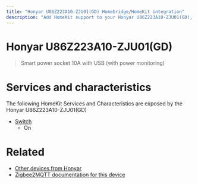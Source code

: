 ```yaml
---
title: "Honyar U86Z223A10-ZJU01(GD) Homebridge/HomeKit integration"
description: "Add HomeKit support to your Honyar U86Z223A10-ZJU01(GD), using Homebridge, Zigbee2MQTT and homebridge-z2m."
---
```

<!---
This file has been GENERATED using src/docgen/docgen.ts
DO NOT EDIT THIS FILE MANUALLY!
-->
# Honyar U86Z223A10-ZJU01(GD)
> Smart power socket 10A with USB (with power monitoring)


# Services and characteristics
The following HomeKit Services and Characteristics are exposed by
the Honyar U86Z223A10-ZJU01(GD)

* [Switch](../../switch.md)
  * On


# Related
* [Other devices from Honyar](../index.md#honyar)
* [Zigbee2MQTT documentation for this device](https://www.zigbee2mqtt.io/devices/U86Z223A10-ZJU01(GD).html)